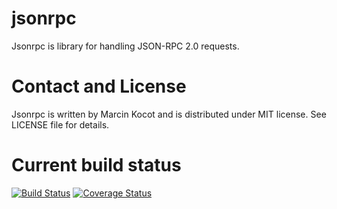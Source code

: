 # jsonrpc
Jsonrpc is library for handling JSON-RPC 2.0 requests. 

# Contact and License
Jsonrpc is written by Marcin Kocot and is distributed under MIT license. See LICENSE file for details.

# Current build status
[![Build Status](https://travis-ci.org/mkocot/jsonrpc.svg?branch=master)](https://travis-ci.org/mkocot/jsonrpc)
[![Coverage Status](https://coveralls.io/repos/github/mkocot/jsonrpc/badge.svg?branch=travis-config)](https://coveralls.io/github/mkocot/jsonrpc?branch=travis-config)

